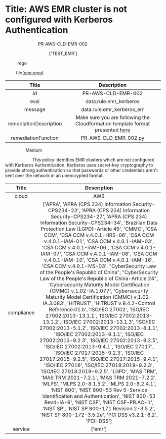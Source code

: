 



# Title: AWS EMR cluster is not configured with Kerberos Authentication


***<font color="white">Master Test Id:</font>*** PR-AWS-CLD-EMR-002

***<font color="white">Master Snapshot Id:</font>*** ['TEST_EMR']

***<font color="white">type:</font>*** rego

***<font color="white">rule:</font>*** file([emr.rego])  
  
  
  
  

|Title|Description|
| :---: | :---: |
|id|PR-AWS-CLD-EMR-002|
|eval|data.rule.emr_kerberos|
|message|data.rule.emr_kerberos_err|
|remediationDescription|Make sure you are following the Cloudformation template format presented <a href='https://docs.aws.amazon.com/AWSCloudFormation/latest/UserGuide/aws-resource-elasticmapreduce-cluster.html#cfn-elasticmapreduce-cluster-kerberosattributes' target='_blank'>here</a>|
|remediationFunction|PR_AWS_CLD_EMR_002.py|


***<font color="white">Severity:</font>*** Medium

***<font color="white">Description:</font>*** This policy identifies EMR clusters which are not configured with Kerberos Authentication. Kerberos uses secret-key cryptography to provide strong authentication so that passwords or other credentials aren't sent over the network in an unencrypted format.  
  
  

|Title|Description|
| :---: | :---: |
|cloud|AWS|
|compliance|['APRA', 'APRA (CPS 234) Information Security-CPS234-23', 'APRA (CPS 234) Information Security-CPS234-27', 'APRA (CPS 234) Information Security-CPS234-34', 'Brazilian Data Protection Law (LGPD)-Article 49', 'CMMC', 'CSA CCM', 'CSA CCM v.4.0.1-HRS-06', 'CSA CCM v.4.0.1-IAM-01', 'CSA CCM v.4.0.1-IAM-03', 'CSA CCM v.4.0.1-IAM-06', 'CSA CCM v.4.0.1-IAM-07', 'CSA CCM v.4.0.1-IAM-08', 'CSA CCM v.4.0.1-IAM-10', 'CSA CCM v.4.0.1-IAM-16', 'CSA CCM v.4.0.1-IVS-03', "CyberSecurity Law of the People's Republic of China", "CyberSecurity Law of the People's Republic of China-Article 24", 'Cybersecurity Maturity Model Certification (CMMC) v.1.02-IA.1.077', 'Cybersecurity Maturity Model Certification (CMMC) v.1.02-IA.3.083', 'HITRUST', 'HITRUST v.9.4.2-Control Reference:01.b', 'ISO/IEC 27002', 'ISO/IEC 27002:2013-13.1.1', 'ISO/IEC 27002:2013-13.1.2', 'ISO/IEC 27002:2013-13.1.3', 'ISO/IEC 27002:2013-5.1.2', 'ISO/IEC 27002:2013-8.1.1', 'ISO/IEC 27002:2013-9.1.1', 'ISO/IEC 27002:2013-9.2.3', 'ISO/IEC 27002:2013-9.2.5', 'ISO/IEC 27002:2013-9.4.1', 'ISO/IEC 27017', 'ISO/IEC 27017:2015-9.2.3', 'ISO/IEC 27017:2015-9.2.5', 'ISO/IEC 27017:2015-9.4.1', 'ISO/IEC 27018', 'ISO/IEC 27018:2019-9.2.3', 'ISO/IEC 27018:2019-9.2.5', 'LGPD', 'MAS TRM', 'MAS TRM 2021-7.2.1', 'MAS TRM 2021-7.2.2', 'MLPS', 'MLPS 2.0-8.1.5.2', 'MLPS 2.0-8.2.4.1', 'NIST 800', 'NIST 800-53 Rev 5-Service Identification and Authentication', 'NIST 800-53 Rev4-IA-9', 'NIST CSF', 'NIST CSF-PR.AC-1', 'NIST SP', 'NIST SP 800-171 Revision 2-3.5.2', 'NIST SP 800-172-3.5.2e', 'PCI DSS v3.2.1-8.2', 'PCI-DSS']|
|service|['emr']|



[emr.rego]: https://github.com/prancer-io/prancer-compliance-test/tree/master/aws/cloud/emr.rego
